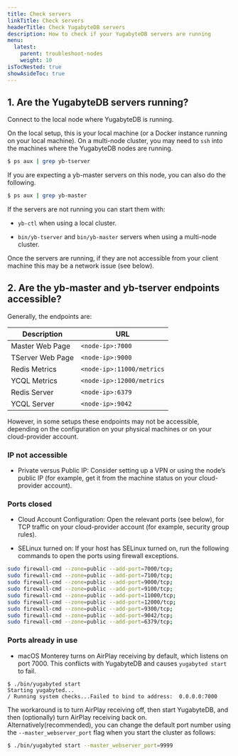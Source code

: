 ```yaml
---
title: Check servers
linkTitle: Check servers
headerTitle: Check YugabyteDB servers
description: How to check if your YugabyteDB servers are running
menu:
  latest:
    parent: troubleshoot-nodes
    weight: 10
isTocNested: true
showAsideToc: true
---
```


## 1. Are the YugabyteDB servers running?

Connect to the local node where YugabyteDB is running.

On the local setup, this is your local machine (or a Docker instance running on your local machine). On a multi-node cluster, you may need to `ssh` into the machines where the YugabyteDB nodes are running.

```sh
$ ps aux | grep yb-tserver
```

If you are expecting a yb-master servers on this node, you can also do the following.

```sh
$ ps aux | grep yb-master
```

If the servers are not running you can start them with:

- `yb-ctl` when using a local cluster.

- `bin/yb-tserver` and `bin/yb-master` servers when using a multi-node cluster.

Once the servers are running, if they are not accessible from your client machine this may be a network issue (see below).

## 2. Are the yb-master and yb-tserver endpoints accessible?

Generally, the endpoints are:

|      Description |                       URL |
|------------------|---------------------------|
| Master Web Page  | `<node-ip>:7000`          |
| TServer Web Page | `<node-ip>:9000`          |
| Redis Metrics    | `<node-ip>:11000/metrics` |
| YCQL Metrics      | `<node-ip>:12000/metrics` |
| Redis Server     | `<node-ip>:6379`          |
| YCQL Server       | `<node-ip>:9042`          |

However, in some setups these endpoints may not be accessible, depending on the configuration on your physical machines or on your cloud-provider account.

### IP not accessible

- Private versus Public IP: Consider setting up a VPN or using the node’s public IP (for example, get it from the machine status on your cloud-provider account).

### Ports closed

- Cloud Account Configuration: Open the relevant ports (see below), for TCP traffic on your cloud-provider account (for example, security group rules).

- SELinux turned on: If your host has SELinux turned on, run the following commands to open the ports using firewall exceptions.

```sh
sudo firewall-cmd --zone=public --add-port=7000/tcp;
sudo firewall-cmd --zone=public --add-port=7100/tcp;
sudo firewall-cmd --zone=public --add-port=9000/tcp;
sudo firewall-cmd --zone=public --add-port=9100/tcp;
sudo firewall-cmd --zone=public --add-port=11000/tcp;
sudo firewall-cmd --zone=public --add-port=12000/tcp;
sudo firewall-cmd --zone=public --add-port=9300/tcp;
sudo firewall-cmd --zone=public --add-port=9042/tcp;
sudo firewall-cmd --zone=public --add-port=6379/tcp;
```

### Ports already in use

- macOS Monterey turns on AirPlay receiving by default, which listens on port 7000. This conflicts with YugabyteDB and causes `yugabyted start` to fail.

```output
$ ./bin/yugabyted start
Starting yugabyted...
/ Running system checks...Failed to bind to address:  0.0.0.0:7000
```

The workaround is to turn AirPlay receiving off, then start YugabyteDB, and then (optionally) turn AirPlay receiving back on. Alternatively(recommended), you can change the default port number using the `--master_webserver_port` flag when you start the cluster as follows:

```sh
$ ./bin/yugabyted start --master_webserver_port=9999
```
